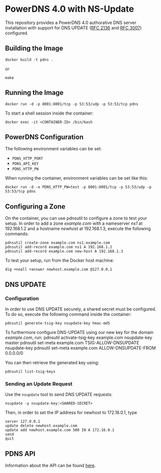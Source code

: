 # PowerDNS 4.0 with NS-Update

This repository provides a PowerDNS 4.0 authorative DNS server installation with support for DNS UPDATE ([RFC 2136](https://tools.ietf.org/html/rfc2136) and [RFC 3007](https://tools.ietf.org/html/rfc3007)) configured.

## Building the Image

    docker build -t pdns .

or

    make

## Running the Image

    docker run -d -p 8001:8001/tcp -p 53:53/udp -p 53:53/tcp pdns

To start a shell session inside the container:

    docker exec -it <CONTAINER-ID> /bin/bash

## PowerDNS Configuration

The following environment variables can be set:

* `PDNS_HTTP_PORT`
* `PDNS_API_KEY`
* `PDNS_HTTP_PW`

When running the container, environment variables can be set like this:

    docker run -d -e PDNS_HTTP_PW=test -p 8001:8001/tcp -p 53:53/udp -p 53:53/tcp pdns

## Configuring a Zone

On the container, you can use pdnsutil to configure a zone to test your setup. In order to add a zone *example.com* with a nameserver *ns1* at 192.168.1.2 and a hostname *newhost* at 192.168.1.3, execute the following commands:

    pdnsutil create-zone example.com ns1.example.com
    pdnsutil add-record example.com ns1 A 192.168.1.2
    pdnsutil add-record example.com new-host A 192.168.1.3

To test your setup, run from the Docker host machine:

    dig +noall +answer newhost.example.com @127.0.0.1

## DNS UPDATE

### Configuration

In order to use DNS UPDATE securely, a shared secret must be configured. To do so, execute the following command inside the container:

    pdnsutil generate-tsig-key nsupdate-key hmac-md5

To furthermore configure DNS-UPDATE using our new key for the domain *example.com*, run:
    pdnsutil activate-tsig-key example.com nsupdate-key master
    pdnsutil set-meta example.com TSIG-ALLOW-DNSUPDATE nsupdate-key
    pdnsutil set-meta example.com ALLOW-DNSUPDATE-FROM 0.0.0.0/0

You can then retrieve the generated key using:

    pdnsutil list-tsig-keys

### Sending an Update Request

Use the `nsupdate` tool to send DNS UPDATE requests:

    nsupdate -y nsupdate-key:<SHARED-SECRET>

Then, in order to set the IP address for newhost to 172.16.0.1, type

    server 127.0.0.1
    update delete newhost.example.com
    update add newhost.example.com 500 IN A 172.16.0.1
    send
    quit

## PDNS API

Information about the API can be found [here](https://doc.powerdns.com/md/httpapi/README/).
